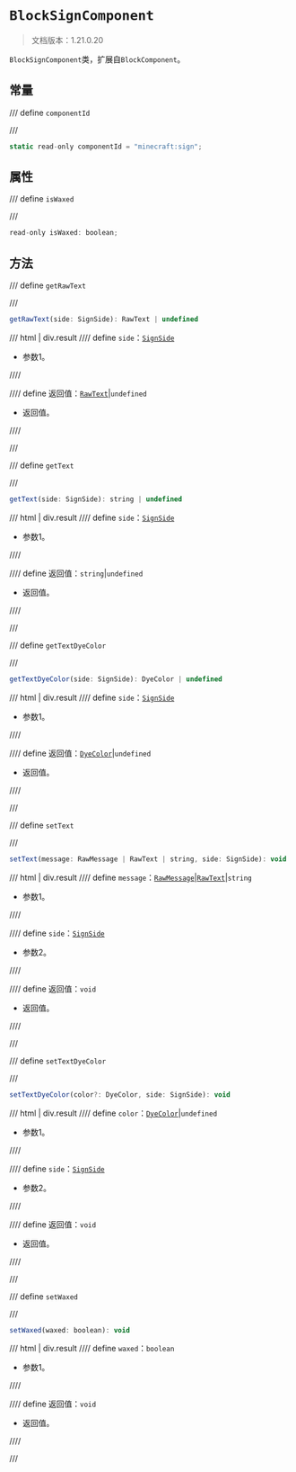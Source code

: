 # `BlockSignComponent`

> 文档版本：1.21.0.20

`BlockSignComponent`类，扩展自`BlockComponent`。

## 常量

/// define
`componentId`


///

```js
static read-only componentId = "minecraft:sign";
```


## 属性

/// define
`isWaxed`


///

```js
read-only isWaxed: boolean;
```


## 方法

/// define
`getRawText`


///

```js
getRawText(side: SignSide): RawText | undefined
```

/// html | div.result
//// define
`side`：[`SignSide`](./signside.md)

- 参数1。


////

//// define
返回值：[`RawText`](./rawtext.md)|`undefined`

- 返回值。


////

///


/// define
`getText`


///

```js
getText(side: SignSide): string | undefined
```

/// html | div.result
//// define
`side`：[`SignSide`](./signside.md)

- 参数1。


////

//// define
返回值：`string`|`undefined`

- 返回值。


////

///


/// define
`getTextDyeColor`


///

```js
getTextDyeColor(side: SignSide): DyeColor | undefined
```

/// html | div.result
//// define
`side`：[`SignSide`](./signside.md)

- 参数1。


////

//// define
返回值：[`DyeColor`](./dyecolor.md)|`undefined`

- 返回值。


////

///


/// define
`setText`


///

```js
setText(message: RawMessage | RawText | string, side: SignSide): void
```

/// html | div.result
//// define
`message`：[`RawMessage`](./rawmessage.md)|[`RawText`](./rawtext.md)|`string`

- 参数1。


////

//// define
`side`：[`SignSide`](./signside.md)

- 参数2。


////

//// define
返回值：`void`

- 返回值。


////

///


/// define
`setTextDyeColor`


///

```js
setTextDyeColor(color?: DyeColor, side: SignSide): void
```

/// html | div.result
//// define
`color`：[`DyeColor`](./dyecolor.md)|`undefined`

- 参数1。


////

//// define
`side`：[`SignSide`](./signside.md)

- 参数2。


////

//// define
返回值：`void`

- 返回值。


////

///


/// define
`setWaxed`


///

```js
setWaxed(waxed: boolean): void
```

/// html | div.result
//// define
`waxed`：`boolean`

- 参数1。


////

//// define
返回值：`void`

- 返回值。


////

///

